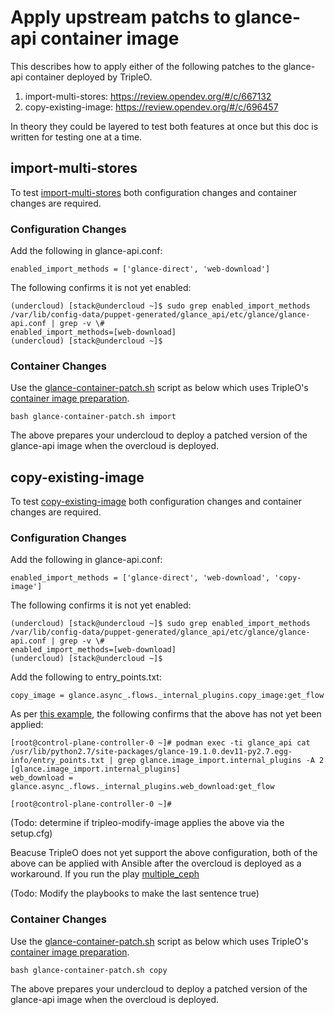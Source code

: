 # Apply upstream patchs to glance-api container image

This describes how to apply either of the following patches to the
glance-api container deployed by TripleO.

1. import-multi-stores: https://review.opendev.org/#/c/667132
2. copy-existing-image: https://review.opendev.org/#/c/696457

In theory they could be layered to test both features at once but this
doc is written for testing one at a time.

## import-multi-stores

To test [import-multi-stores](https://review.opendev.org/#/c/667132)
both configuration changes and container changes are required.

### Configuration Changes

Add the following in glance-api.conf:

`enabled_import_methods = ['glance-direct', 'web-download']`

The following confirms it is not yet enabled:

```
(undercloud) [stack@undercloud ~]$ sudo grep enabled_import_methods /var/lib/config-data/puppet-generated/glance_api/etc/glance/glance-api.conf | grep -v \#
enabled_import_methods=[web-download]
(undercloud) [stack@undercloud ~]$ 
```

### Container Changes

Use the [glance-container-patch.sh](glance-container-patch.sh) script
as below which uses TripleO's 
[container image preparation](https://docs.openstack.org/project-deploy-guide/tripleo-docs/latest/deployment/container_image_prepare.html#modify-with-python-source-code-installed-via-pip-from-opendev-gerrit).

```
bash glance-container-patch.sh import
```

The above prepares your undercloud to deploy a patched version of the
glance-api image when the overcloud is deployed.

## copy-existing-image

To test [copy-existing-image](https://review.opendev.org/#/c/696457)
both configuration changes and container changes are required.

### Configuration Changes

Add the following in glance-api.conf:

`enabled_import_methods = ['glance-direct', 'web-download', 'copy-image']`

The following confirms it is not yet enabled:

```
(undercloud) [stack@undercloud ~]$ sudo grep enabled_import_methods /var/lib/config-data/puppet-generated/glance_api/etc/glance/glance-api.conf | grep -v \#
enabled_import_methods=[web-download]
(undercloud) [stack@undercloud ~]$ 
```

Add the following to entry_points.txt:

`copy_image = glance.async_.flows._internal_plugins.copy_image:get_flow`

As per [this example](https://review.opendev.org/#/c/696457/1/setup.cfg), the following confirms that the above has not yet been applied:

```
[root@control-plane-controller-0 ~]# podman exec -ti glance_api cat /usr/lib/python2.7/site-packages/glance-19.1.0.dev11-py2.7.egg-info/entry_points.txt | grep glance.image_import.internal_plugins -A 2
[glance.image_import.internal_plugins]
web_download = glance.async_.flows._internal_plugins.web_download:get_flow

[root@control-plane-controller-0 ~]# 
```

(Todo: determine if tripleo-modify-image applies the above via the setup.cfg)

Beacuse TripleO does not yet support the above configuration, both of
the above can be applied with Ansible after the overcloud is deployed
as a workaround. If you run the play [multiple_ceph](../multiple_ceph)

(Todo: Modify the playbooks to make the last sentence true)

### Container Changes

Use the [glance-container-patch.sh](glance-container-patch.sh) script
as below which uses TripleO's 
[container image preparation](https://docs.openstack.org/project-deploy-guide/tripleo-docs/latest/deployment/container_image_prepare.html#modify-with-python-source-code-installed-via-pip-from-opendev-gerrit).

```
bash glance-container-patch.sh copy
```

The above prepares your undercloud to deploy a patched version of the
glance-api image when the overcloud is deployed. 
